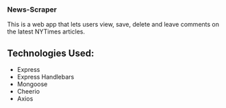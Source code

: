 ### News-Scraper ###

This is a web app that lets users view, save, delete and leave comments on the latest NYTimes articles. 

## Technologies Used: ###

- Express
- Express Handlebars
- Mongoose
- Cheerio
- Axios


